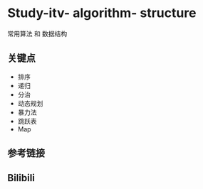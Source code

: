 # Study-itv- algorithm- structure #

常用算法 和 数据结构 



## 关键点

- 排序
- 递归
- 分治
- 动态规划 
- 暴力法
- 跳跃表
- Map





## 参考链接







## Bilibili

